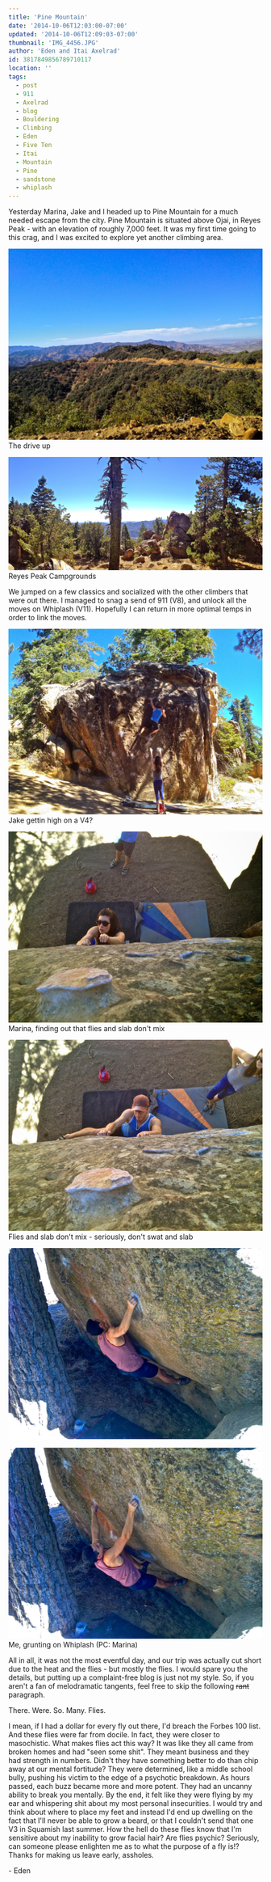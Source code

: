 ```yaml
---
title: 'Pine Mountain'
date: '2014-10-06T12:03:00-07:00'
updated: '2014-10-06T12:09:03-07:00'
thumbnail: 'IMG_4456.JPG'
author: 'Eden and Itai Axelrad'
id: 3817849856789710117
location: ''
tags:
  - post
  - 911
  - Axelrad
  - blog
  - Bouldering
  - Climbing
  - Eden
  - Five Ten
  - Itai
  - Mountain
  - Pine
  - sandstone
  - whiplash
---
```

Yesterday Marina, Jake and I headed up to Pine Mountain for a much needed escape from the city. Pine Mountain is situated above Ojai, in Reyes Peak - with an elevation of roughly 7,000 feet. It was my first time going to this crag, and I was excited to explore yet another climbing area.

![image alt](/images/IMG_4456.JPG)The drive up

![image alt](/images/IMG_4387.JPG)Reyes Peak Campgrounds

We jumped on a few classics and socialized with the other climbers that were out there. I managed to snag a send of 911 (V8), and unlock all the moves on Whiplash (V11). Hopefully I can return in more optimal temps in order to link the moves.

![image alt](/images/IMG_4404.JPG)Jake gettin high on a V4?

![image alt](/images/IMG_4424.jpg)Marina, finding out that flies and slab don't mix

![image alt](/images/IMG_4429.jpg)Flies and slab don't mix - seriously, don't swat and slab

![image alt](/images/IMG_4459.JPG)

![image alt](/images/IMG_4460.JPG)Me, grunting on Whiplash (PC: Marina)

All in all, it was not the most eventful day, and our trip was actually cut short due to the heat and the flies - but mostly the flies. I would spare you the details, but putting up a complaint-free blog is just not my style. So, if you aren't a fan of melodramatic tangents, feel free to skip the following ~~rant~~ paragraph.

There. Were. So. Many. Flies.

I mean, if I had a dollar for every fly out there, I'd breach the Forbes 100 list. And these flies were far from docile. In fact, they were closer to masochistic. What makes flies act this way? It was like they all came from broken homes and had "seen some shit". They meant business and they had strength in numbers. Didn't they have something better to do than chip away at our mental fortitude? They were determined, like a middle school bully, pushing his victim to the edge of a psychotic breakdown. As hours passed, each buzz became more and more potent. They had an uncanny ability to break you mentally. By the end, it felt like they were flying by my ear and whispering shit about my most personal insecurities. I would try and think about where to place my feet and instead I'd end up dwelling on the fact that I'll never be able to grow a beard, or that I couldn't send that one V3 in Squamish last summer. How the hell do these flies know that I'm sensitive about my inability to grow facial hair? Are flies psychic? Seriously, can someone please enlighten me as to what the purpose of a fly is!? Thanks for making us leave early, assholes. 

\- Eden 


